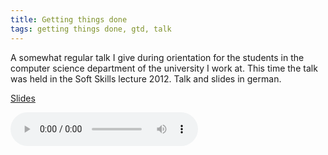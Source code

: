 ```yaml
---
title: Getting things done
tags: getting things done, gtd, talk
---
```


A somewhat regular talk I give during orientation for the students in the computer science department of the university I work at. This time the talk was held in the Soft Skills lecture 2012. Talk and slides in german. 

<!--more-->

[Slides](/assets/documents/GTD-2012-05-14.pdf)

<audio controls="controls" src="/assets/audio/GTD-2012-05-14.mp3"></audio>
